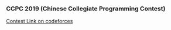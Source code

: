 ### CCPC 2019 (Chinese Collegiate Programming Contest)
[Contest Link on codeforces](https://codeforces.com/gym/102394)